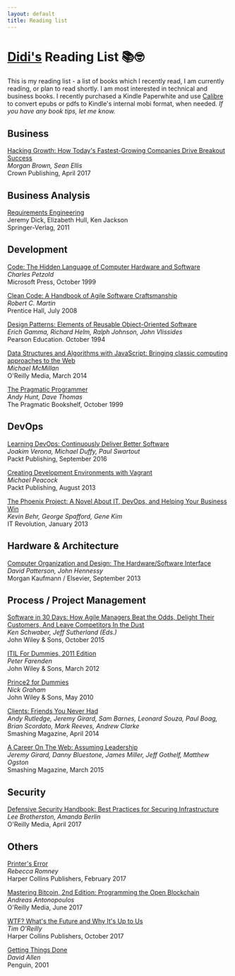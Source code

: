 ```yaml
---
layout: default
title: Reading list
---
```


# [Didi's](./) Reading List 📚🤓

This is my reading list - a list of books which I recently read, I am currently reading, or plan to read shortly.
I am most interested in technical and business books. I recently purchased a Kindle Paperwhite and use [Calibre](https://calibre-ebook.com/)
to convert epubs or pdfs to Kindle's internal mobi format, when needed. *If you have any book tips, let me know.*

## Business

[Hacking Growth: How Today's Fastest-Growing Companies Drive Breakout Success](https://www.penguinrandomhouse.com/books/545936/hacking-growth-by-sean-ellis-founder-of-growthhackerscom-and-morgan-brown/9780451497215/)<br>
*Morgan Brown, Sean Ellis*<br>
Crown Publishing, April 2017

## Business Analysis

[Requirements Engineering](http://www.springer.com/gp/book/9781447158189)<br>
Jeremy Dick, Elizabeth Hull, Ken Jackson<br>
Springer-Verlag, 2011

## Development

[Code: The Hidden Language of Computer Hardware and Software](https://www.microsoftpressstore.com/store/code-the-hidden-language-of-computer-hardware-and-software-9780735611313)<br>
*Charles Petzold*<br>
Microsoft Press, October 1999

[Clean Code: A Handbook of Agile Software Craftsmanship](https://www.pearson.com/us/higher-education/program/Martin-Clean-Code-A-Handbook-of-Agile-Software-Craftsmanship/PGM63937.html)<br>
*Robert C. Martin*<br>
Prentice Hall, July 2008

[Design Patterns: Elements of Reusable Object-Oriented Software](https://en.wikipedia.org/wiki/Design_Patterns)<br>
*Erich Gamma, Richard Helm, Ralph Johnson, John Vlissides*<br>
Pearson Education. October 1994

[Data Structures and Algorithms with JavaScript: Bringing classic computing approaches to the Web](http://shop.oreilly.com/product/0636920029557.do)<br>
*Michael McMillan*<br>
O'Reilly Media, March 2014

[The Pragmatic Programmer](https://pragprog.com/book/tpp/the-pragmatic-programmer)<br>
*Andy Hunt, Dave Thomas*<br>
The Pragmatic Bookshelf, October 1999


## DevOps

[Learning DevOps: Continuously Deliver Better Software](https://www.packtpub.com/networking-and-servers/learning-devops-continuously-deliver-better-software)<br>
*Joakim Verona, Michael Duffy, Paul Swartout*<br>
Packt Publishing, September 2016

[Creating Development Environments with Vagrant](https://www.packtpub.com/application-development/creating-development-environments-vagrant)<br>
*Michael Peacock*<br>
Packt Publishing, August 2013

[The Phoenix Project: A Novel About IT, DevOps, and Helping Your Business Win](https://itrevolution.com/book/the-phoenix-project/)<br>
*Kevin Behr, George Spafford, Gene Kim*<br>
IT Revolution, January 2013

## Hardware & Architecture

[Computer Organization and Design: The Hardware/Software Interface](https://www.elsevier.com/books/computer-organization-and-design-mips-edition/patterson/978-0-12-407726-3)<br>
*David Patterson, John Hennessy*<br>
Morgan Kaufmann / Elsevier, September 2013

## Process / Project Management

[Software in 30 Days: How Agile Managers Beat the Odds, Delight Their Customers, And Leave Competitors In the Dust](http://onlinelibrary.wiley.com/book/10.1002/9781119203278)<br>
*Ken Schwaber, Jeff Sutherland (Eds.)*<br>
John Wiley & Sons, October 2015

[ITIL For Dummies, 2011 Edition](http://www.dummies.com/business/itil-for-dummies-2011-edition/)<br>
*Peter Farenden*<br>
John Wiley & Sons, March 2012

[Prince2 for Dummies](https://www.amazon.com/PRINCE2-Dummies-Nick-Graham/dp/047071025X)<br>
*Nick Graham*<br>
John Wiley & Sons, May 2010

[Clients: Friends You Never Had](https://www.smashingmagazine.com/ebooks/clients-friends-you-never-had/)<br>
*Andy Rutledge, Jeremy Girard, Sam Barnes, Leonard Souza, Paul Boag, Brian Scordato, Mark Reeves, Andrew Clarke*<br>
Smashing Magazine, April 2014

[A Career On The Web: Assuming Leadership](https://www.smashingmagazine.com/ebooks/a-career-on-the-web-assuming-leadership/)<br>
*Jeremy Girard, Danny Bluestone, James Miller, Jeff Gothelf, Matthew Ogston*<br>
Smashing Magazine, March 2015

## Security

[Defensive Security Handbook: Best Practices for Securing Infrastructure](http://shop.oreilly.com/product/0636920051671.do)<br>
*Lee Brotherston, Amanda Berlin*<br>
O'Reilly Media, April 2017

## Others

[Printer's Error](https://www.harpercollins.com/9780062412317/printers-error)<br>
*Rebecca Romney*<br>
Harper Collins Publishers, February 2017

[Mastering Bitcoin, 2nd Edition: Programming the Open Blockchain](http://shop.oreilly.com/product/0636920049524.do)<br>
*Andreas Antonopoulos*<br>
O'Reilly Media, June 2017

[WTF? What's the Future and Why It's Up to Us](https://www.harpercollins.com/9780062565716/wtf)<br>
*Tim O'Reilly*<br>
Harper Collins Publishers, October 2017

[Getting Things Done](https://gettingthingsdone.com/)<br>
*David Allen*<br>
Penguin, 2001